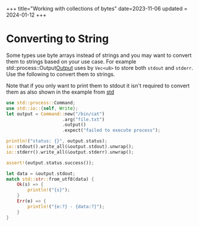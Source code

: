 +++
title="Working with collections of bytes"
date=2023-11-06
updated = 2024-01-12
+++

# Converting to String

Some types use byte arrays instead of strings and you may want to convert them to strings based on your use case.
For example std::process::Output[Output](https://doc.rust-lang.org/std/process/struct.Output.html) uses by `Vec<u8>` to store both `stdout` and `stderr`.
Use the following to convert them to strings.

Note that if you only want to print them to stdout it isn't required to convert them as also shown in the example from [std](https://doc.rust-lang.org/std/process/struct.Command.html#method.output)

```rust
use std::process::Command;
use std::io::{self, Write};
let output = Command::new("/bin/cat")
                     .arg("file.txt")
                     .output()
                     .expect("failed to execute process");

println!("status: {}", output.status);
io::stdout().write_all(&output.stdout).unwrap();
io::stderr().write_all(&output.stderr).unwrap();

assert!(output.status.success());

let data = &output.stdout;
match std::str::from_utf8(data) {
    Ok(s) => {
        println!("{s}");
    }
    Err(e) => {
        println!("{e:?} - {data:?}");
    }
}
```
